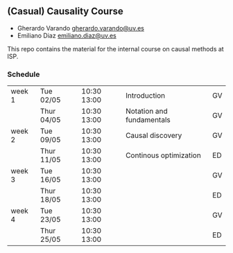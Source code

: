 ## (Casual) Causality Course

- Gherardo Varando <gherardo.varando@uv.es> 
- Emiliano Diaz <emiliano.diaz@uv.es> 

This repo contains the material for the 
internal course on causal methods at ISP. 


### Schedule


|      |           |              |                             |    |
|------|-----------|--------------|-----------------------------|----|
|week 1|Tue 02/05  | 10:30  13:00 |  Introduction               |GV  |
|      |Thur 04/05 | 10:30 13:00  |  Notation and fundamentals  |GV | 
|week 2|Tue 09/05  | 10:30  13:00 |  Causal discovery           |GV  |
|      |Thur 11/05 | 10:30 13:00  |  Continous optimization     |ED  | 
|week 3|Tue 16/05  | 10:30  13:00 |                             |GV  |
|      |Thur 18/05 | 10:30 13:00  |                             |ED  | 
|week 4|Tue 23/05  | 10:30  13:00 |                             |GV  |
|      |Thur 25/05 | 10:30 13:00  |                             |ED  | 
